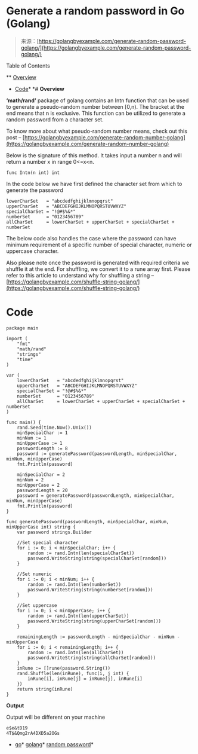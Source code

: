 <!--yml
category: 未分类
date: 2024-10-13 06:16:04
-->

# Generate a random password in Go (Golang)

> 来源：[https://golangbyexample.com/generate-random-password-golang/](https://golangbyexample.com/generate-random-password-golang/)

Table of Contents

 **   [Overview](#Overview "Overview")
*   [Code](#Code "Code")*  *# **Overview**

**‘math/rand’** package of golang contains an Intn function that can be used to generate a pseudo-random number between [0,n). The bracket at the end means that n is exclusive. This function can be utilized to generate a random password from a character set.

To know more about what pseudo-random number means, check out this post – [https://golangbyexample.com/generate-random-number-golang](https://golangbyexample.com/generate-random-number-golang)

Below is the signature of this method. It takes input a number n and will return a number x in range 0<=x<n.

```
func Intn(n int) int
```

In the code below we have first defined the character set from which to generate the password

```
lowerCharSet   = "abcdedfghijklmnopqrst"
upperCharSet   = "ABCDEFGHIJKLMNOPQRSTUVWXYZ"
specialCharSet = "!@#$%&*"
numberSet      = "0123456789"
allCharSet     = lowerCharSet + upperCharSet + specialCharSet + numberSet
```

The below code also handles the case where the password can have minimum requirement of a specific number of special character, numeric or uppercase character.

Also please note once the password is generated with required criteria we shuffle it at the end. For shuffling, we convert it to a rune array first. Please refer to this article to understand why for shuffling a string – [https://golangbyexample.com/shuffle-string-golang/](https://golangbyexample.com/shuffle-string-golang/)

# **Code**

```
package main

import (
    "fmt"
    "math/rand"
    "strings"
    "time"
)

var (
    lowerCharSet   = "abcdedfghijklmnopqrst"
    upperCharSet   = "ABCDEFGHIJKLMNOPQRSTUVWXYZ"
    specialCharSet = "!@#$%&*"
    numberSet      = "0123456789"
    allCharSet     = lowerCharSet + upperCharSet + specialCharSet + numberSet
)

func main() {
    rand.Seed(time.Now().Unix())
    minSpecialChar := 1
    minNum := 1
    minUpperCase := 1
    passwordLength := 8
    password := generatePassword(passwordLength, minSpecialChar, minNum, minUpperCase)
    fmt.Println(password)

    minSpecialChar = 2
    minNum = 2
    minUpperCase = 2
    passwordLength = 20
    password = generatePassword(passwordLength, minSpecialChar, minNum, minUpperCase)
    fmt.Println(password)
}

func generatePassword(passwordLength, minSpecialChar, minNum, minUpperCase int) string {
    var password strings.Builder

    //Set special character
    for i := 0; i < minSpecialChar; i++ {
        random := rand.Intn(len(specialCharSet))
        password.WriteString(string(specialCharSet[random]))
    }

    //Set numeric
    for i := 0; i < minNum; i++ {
        random := rand.Intn(len(numberSet))
        password.WriteString(string(numberSet[random]))
    }

    //Set uppercase
    for i := 0; i < minUpperCase; i++ {
        random := rand.Intn(len(upperCharSet))
        password.WriteString(string(upperCharSet[random]))
    }

    remainingLength := passwordLength - minSpecialChar - minNum - minUpperCase
    for i := 0; i < remainingLength; i++ {
        random := rand.Intn(len(allCharSet))
        password.WriteString(string(allCharSet[random]))
    }
    inRune := []rune(password.String())
	rand.Shuffle(len(inRune), func(i, j int) {
		inRune[i], inRune[j] = inRune[j], inRune[i]
	})
	return string(inRune)
}
```

**Output**

Output will be different on your machine

```
e$e&tD19
4T$&Qmg2rA4DXD5a2OGs
```

*   [go](https://golangbyexample.com/tag/go/)*   [golang](https://golangbyexample.com/tag/golang/)*   [random password](https://golangbyexample.com/tag/random-password/)*